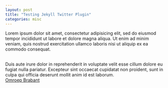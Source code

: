 ```yaml
---
layout: post
title: "Testing Jekyll Twitter Plugin"
categories: misc
---
```


Lorem ipsum dolor sit amet, consectetur adipisicing elit, sed do eiusmod tempor incididunt ut labore et dolore magna aliqua. Ut enim ad minim veniam, quis nostrud exercitation ullamco laboris nisi ut aliquip ex ea commodo consequat. 

<br>
Duis aute irure dolor in reprehenderit in voluptate velit esse cillum dolore eu fugiat nulla pariatur. Excepteur sint occaecat cupidatat non proident, sunt in culpa qui officia deserunt mollit anim id est laborum.

<br>
<meta name="twitter:widgets:theme" content="dark">
<a class="twitter-timeline" href="https://twitter.com/omroepbrabant?ref_src=twsrc%5Etfw" data-chrome="noheader nofooter noborders noscrollbar transparent" data-tweet-limit="10">Omroep Brabant</a> 
<script async src="https://platform.twitter.com/widgets.js" charset="utf-8"></script>